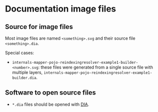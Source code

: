 # Documentation image files

## Source for image files

Most image files are named `<something>.svg` and their source file `<something>.dia`.

Special cases:

* `internals-mapper-pojo-reindexingresolver-example1-builder-<number>.svg`:
these files were generated from a single source file with multiple layers,
`internals-mapper-pojo-reindexingresolver-example1-builder.dia`.

## Software to open source files

* `*.dia` files should be opened with [DIA](https://wiki.gnome.org/Apps/Dia).

